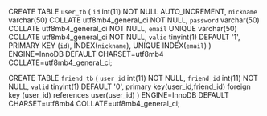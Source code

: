 CREATE TABLE `user_tb` (
  `id` int(11) NOT NULL AUTO_INCREMENT,
  `nickname` varchar(50) COLLATE utf8mb4_general_ci NOT NULL,
  `password` varchar(50) COLLATE utf8mb4_general_ci NOT NULL,
  `email` UNIQUE varchar(50) COLLATE utf8mb4_general_ci NOT NULL,
  `valid` tinyint(1) DEFAULT '1',
  PRIMARY KEY (`id`),
  INDEX(`nickname`),
  UNIQUE INDEX(`email`)
) ENGINE=InnoDB DEFAULT CHARSET=utf8mb4 COLLATE=utf8mb4_general_ci;


CREATE TABLE `friend_tb` (
  `user_id` int(11) NOT NULL,
  `friend_id` int(11) NOT NULL,
  `valid` tinyint(1) DEFAULT '0',
  primary key(user_id,friend_id)
  foreign key (user_id) references user(user_id)
) ENGINE=InnoDB DEFAULT CHARSET=utf8mb4 COLLATE=utf8mb4_general_ci;